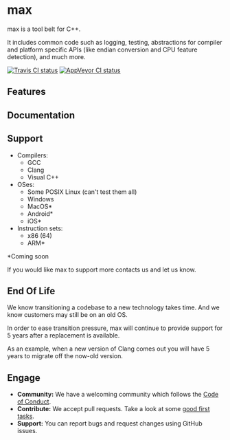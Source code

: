 # max

max is a tool belt for C++.

It includes common code such as logging, testing, abstractions for compiler and platform specific APIs (like endian conversion and CPU feature detection), and much more.

[![Travis CI status][travis-shield]][travis-link]
[![AppVeyor CI status][appveyor-shield]][appveyor-link]

## Features

## Documentation

## Support

* Compilers:
    * GCC
    * Clang
    * Visual C++
* OSes:
    * Some POSIX Linux (can't test them all)
    * Windows
    * MacOS*
    * Android*
    * iOS*
* Instruction sets:
    * x86 (64)
    * ARM*

*Coming soon

If you would like max to support more contacts us and let us know.

## End Of Life

We know transitioning a codebase to a new technology takes time. And we know customers may still be on an old OS.

In order to ease transition pressure, max will continue to provide support for 5 years after a replacement is available.

As an example, when a new version of Clang comes out you will have 5 years to migrate off the now-old version.

## Engage

* **Community:** We have a welcoming community which follows the [Code of Conduct](code_of_conduct.md).
* **Contribute:** We accept pull requests. Take a look at some [good first tasks](https://github.com/ProgramMax/max/issues?q=is%3Aissue+is%3Aopen+label%3Agood-first-task).
* **Support:** You can report bugs and request changes using GitHub issues.

[travis-shield]: https://travis-ci.org/ProgramMax/max.svg?branch=master
[travis-link]: https://travis-ci.org/ProgramMax/max/builds
[appveyor-shield]: https://ci.appveyor.com/api/projects/status/7wjmpyqh6gnc70g5?svg=true
[appveyor-link]: https://ci.appveyor.com/project/ProgramMax/max

